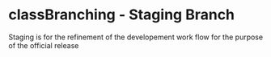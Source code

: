 # classBranching - Staging Branch
Staging is for the refinement of the developement work flow for the purpose of the official release
